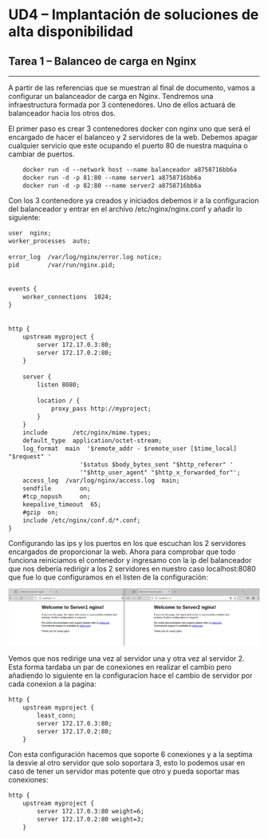 # UD4 – Implantación de soluciones de alta disponibilidad

## Tarea 1 – Balanceo de carga en Nginx
 
---

A partir de las referencias que se muestran al final de documento, vamos a configurar un
balanceador de carga en Nginx. 
Tendremos una infraestructura formada por 3 contenedores. Uno de ellos actuará de
balanceador hacia los otros dos.

El primer paso es crear 3 contenedores docker con nginx uno que será el encargado de hacer el balanceo y 2 servidores de la web.
Debemos apagar cualquier servicio que este ocupando el puerto 80 de nuestra maquina o cambiar de puertos.

        docker run -d --network host --name balanceador a8758716bb6a
        docker run -d -p 81:80 --name server1 a8758716bb6a
        docker run -d -p 82:80 --name server2 a8758716bb6a


Con los 3 contenedore ya creados y iniciados debemos ir a la configuracion del balanceador y entrar en el archivo /etc/nginx/nginx.conf y añadir lo siguiente:

    user  nginx;
    worker_processes  auto;

    error_log  /var/log/nginx/error.log notice;
    pid        /var/run/nginx.pid;


    events {
        worker_connections  1024;
    }


    http {
        upstream myproject {
            server 172.17.0.3:80;
            server 172.17.0.2:80;
        }

        server {
            listen 8080;

            location / {
                proxy_pass http://myproject;
            }
        }
        include       /etc/nginx/mime.types;
        default_type  application/octet-stream;
        log_format  main  '$remote_addr - $remote_user [$time_local] "$request" '
                        '$status $body_bytes_sent "$http_referer" '
                        '"$http_user_agent" "$http_x_forwarded_for"';
        access_log  /var/log/nginx/access.log  main;
        sendfile        on;
        #tcp_nopush     on;
        keepalive_timeout  65;
        #gzip  on;
        include /etc/nginx/conf.d/*.conf;
    }


Configurando las ips y los puertos en los que escuchan los 2 servidores encargados de proporcionar la web.
Ahora para comprobar que todo funciona reiniciamos el contenedor y ingresamo con la ip del balanceador que nos debería redirigir a los 2 servidores en nuestro caso localhost:8080 que fue lo que configuramos en el listen de la configuración:

![Texto Alternativo](tarea1.imgs/01.png)


Vemos que nos redirige una vez al servidor una y otra vez al servidor 2.
Esta forma tardaba un par de conexiones en realizar el cambio pero añadiendo lo siguiente en la configuracion hace el cambio de servidor por cada conexion a la pagina:

    http {
        upstream myproject {
            least_conn;
            server 172.17.0.3:80;
            server 172.17.0.2:80;
        }

Con esta configuración hacemos que soporte 6 conexiones y a la septima la desvie al otro servidor que solo soportara 3, esto lo podemos usar en caso de tener un servidor mas potente que otro y pueda soportar mas conexiones:

    http {
        upstream myproject {
            server 172.17.0.3:80 weight=6;
            server 172.17.0.2:80 weight=3;
        }

